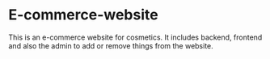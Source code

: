 # E-commerce-website

This is an e-commerce website for cosmetics. It includes backend, frontend and also the admin to add or remove things from the website.
